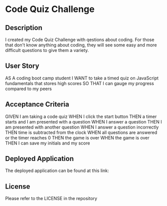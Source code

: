 # Code Quiz Challenge

## Description

I created my Code Quiz Challenge with qestions about coding. For those that don't know anything about coding, they will see some easy and more difficult questions to give them a variety.

## User Story

AS A coding boot camp student
I WANT to take a timed quiz on JavaScript fundamentals that stores high scores
SO THAT I can gauge my progress compared to my peers

## Acceptance Criteria

GIVEN I am taking a code quiz
WHEN I click the start button
THEN a timer starts and I am presented with a question
WHEN I answer a question
THEN I am presented with another question
WHEN I answer a question incorrectly
THEN time is subtracted from the clock
WHEN all questions are answered or the timer reaches 0
THEN the game is over
WHEN the game is over
THEN I can save my initials and my score

## Deployed Application

The deployed application can be found at this link:

## License

Please refer to the LICENSE in the repository